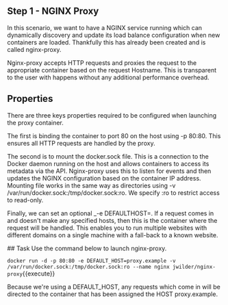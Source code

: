 ## Step 1 - NGINX Proxy
In this scenario, we want to have a NGINX service running which can dynamically discovery and update its load balance configuration when new containers are loaded. Thankfully this has already been created and is called nginx-proxy.

Nginx-proxy accepts HTTP requests and proxies the request to the appropriate container based on the request Hostname. This is transparent to the user with happens without any additional performance overhead.

## Properties
There are three keys properties required to be configured when launching the proxy container.

The first is binding the container to port 80 on the host using -p 80:80. This ensures all HTTP requests are handled by the proxy.

The second is to mount the docker.sock file. This is a connection to the Docker daemon running on the host and allows containers to access its metadata via the API. Nginx-proxy uses this to listen for events and then updates the NGINX configuration based on the container IP address. Mounting file works in the same way as directories using -v /var/run/docker.sock:/tmp/docker.sock:ro. We specify :ro to restrict access to read-only.

Finally, we can set an optional _-e DEFAULTHOST=<domain>. If a request comes in and doesn't make any specified hosts, then this is the container where the request will be handled. This enables you to run multiple websites with different domains on a single machine with a fall-back to a known website.

## Task
Use the command below to launch nginx-proxy.

`docker run -d -p 80:80 -e DEFAULT_HOST=proxy.example -v /var/run/docker.sock:/tmp/docker.sock:ro --name nginx jwilder/nginx-proxy`{{execute}}

Because we're using a DEFAULT_HOST, any requests which come in will be directed to the container that has been assigned the HOST proxy.example.
